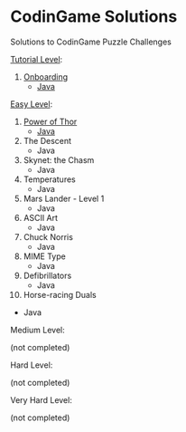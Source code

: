 # CodinGame Solutions
Solutions to CodinGame Puzzle Challenges

[Tutorial Level](https://github.com/BiermanM/CodinGame/tree/master/Tutorial-Level):

1. [Onboarding](https://github.com/BiermanM/CodinGame/tree/master/Tutorial-Level/Onboarding)
   * [Java](https://github.com/BiermanM/CodinGame/blob/master/Tutorial-Level/Onboarding/Onboarding-Solution.java)

[Easy Level](https://github.com/BiermanM/CodinGame/tree/master/Easy-Level):

1. [Power of Thor](https://github.com/BiermanM/CodinGame/tree/master/Easy-Level/Power-of-Thor)
   * [Java](https://github.com/BiermanM/CodinGame/blob/master/Easy-Level/Power-of-Thor/Power%20of%20Thor%20Solution.java)
2. The Descent
   * Java
3. Skynet: the Chasm
   * Java
4. Temperatures
   * Java
5. Mars Lander - Level 1
   * Java
6. ASCII Art
   * Java
7. Chuck Norris
   * Java
8. MIME Type
   * Java
9. Defibrillators
   * Java
10. Horse-racing Duals
   * Java

Medium Level:

(not completed)

Hard Level:

(not completed)

Very Hard Level:

(not completed)
